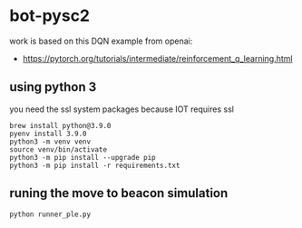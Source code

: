 # bot-pysc2
work is based on this DQN example from openai: 

* https://pytorch.org/tutorials/intermediate/reinforcement_q_learning.html


## using python 3
you need the ssl system packages because IOT requires ssl

```
brew install python@3.9.0
pyenv install 3.9.0
python3 -m venv venv
source venv/bin/activate
python3 -m pip install --upgrade pip
python3 -m pip install -r requirements.txt
```

## runing the move to beacon simulation
`python runner_ple.py`